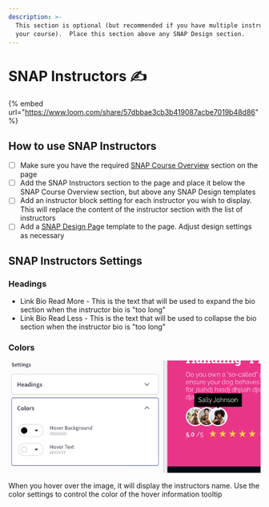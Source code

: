 ```yaml
---
description: >-
  This section is optional (but recommended if you have multiple instructors for
  your course).  Place this section above any SNAP Design section.
---
```


# SNAP Instructors ✍

{% embed url="https://www.loom.com/share/57dbbae3cb3b419087acbe7019b48d86" %}



## How to use SNAP Instructors

* [ ] Make sure you have the required [SNAP Course Overview](snap-course-information.md) section on the page
* [ ] Add the SNAP Instructors section to the page and place it below the SNAP Course Overview section, but above any SNAP Design templates
* [ ] Add an instructor block setting for each instructor you wish to display. This will replace the content of the instructor section with the list of instructors
* [ ] Add a [SNAP Design Pag](../snap-design-templates/)e template to the page. Adjust design settings as necessary

## SNAP Instructors Settings

### Headings

* Link Bio Read More - This is the text that will be used to expand the bio section when the instructor bio is "too long"&#x20;
* Link Bio Read Less - This is the text that will be used to collapse the bio section when the instructor bio is "too long"&#x20;

### Colors

![](<../../.gitbook/assets/Screen Shot 2022-07-29 at 9.59.47 AM.png>)

When you hover over the image, it will display the instructors name. Use the color settings to control the color of the hover information tooltip
